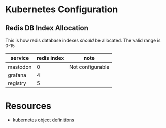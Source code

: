 # Kubernetes Configuration

## Redis DB Index Allocation

This is how redis database indexes *should* be allocated. The valid range is 0-15

| service  | redis index | note             |
| -------- | ----------- | ----             |
| mastodon | 0           | Not configurable |
| grafana  | 4           | |
| registry | 5           | |

# Resources

- [kubernetes object definitions](https://kubernetes.io/docs/reference/generated/kubernetes-api/v1.27/)